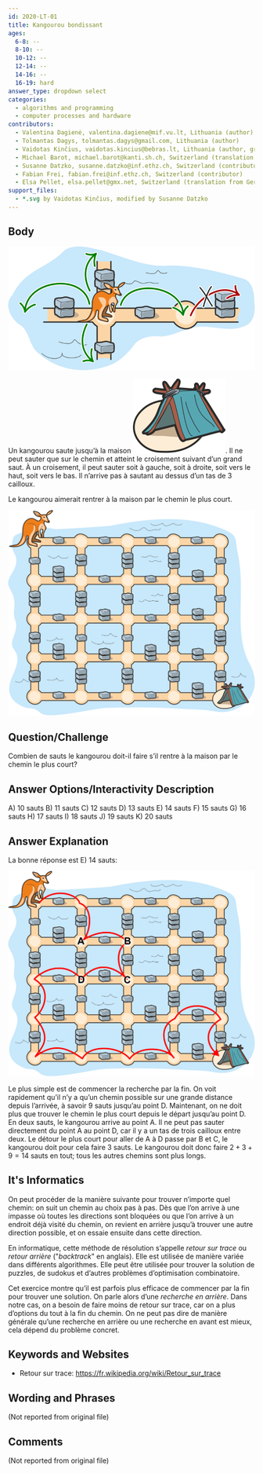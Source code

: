 ```yaml
---
id: 2020-LT-01
title: Kangourou bondissant
ages:
  6-8: --
  8-10: --
  10-12: --
  12-14: --
  14-16: --
  16-19: hard
answer_type: dropdown select
categories:
  - algorithms and programming
  - computer processes and hardware
contributors:
  - Valentina Dagienė, valentina.dagiene@mif.vu.lt, Lithuania (author)
  - Tolmantas Dagys, tolmantas.dagys@gmail.com, Lithuania (author)
  - Vaidotas Kinčius, vaidotas.kincius@bebras.lt, Lithuania (author, graphics)
  - Michael Barot, michael.barot@kanti.sh.ch, Switzerland (translation from English into German)
  - Susanne Datzko, susanne.datzko@inf.ethz.ch, Switzerland (contributor, graphics)
  - Fabian Frei, fabian.frei@inf.ethz.ch, Switzerland (contributor)
  - Elsa Pellet, elsa.pellet@gmx.net, Switzerland (translation from German into French)
support_files:
  - *.svg by Vaidotas Kinčius, modified by Susanne Datzko
---
```



## Body

![](graphics/2020-LT-01_taskbody2-compatible.svg "Exemple (255px right)")

Un kangourou saute jusqu’à la maison ![](graphics/2020-LT-01_taskbody3-compatible.svg "Maison (20px)"). Il ne peut sauter que sur le chemin et atteint le croisement suivant d’un grand saut. À un croisement, il peut sauter soit à gauche, soit à droite, soit vers le haut, soit vers le bas. Il n’arrive pas à sautant au dessus d’un tas de 3 cailloux.

Le kangourou aimerait rentrer à la maison par le chemin le plus court.

![](graphics/2020-LT-01_taskbody1-compatible.svg "Champ (450px)")


## Question/Challenge

Combien de sauts le kangourou doit-il faire s’il rentre à la maison par le chemin le plus court?


## Answer Options/Interactivity Description


 A)  10 sauts
 B)  11 sauts
 C)  12 sauts
 D)  13 sauts
 E)  14 sauts
 F)  15 sauts
 G)  16 sauts
 H)  17 sauts
 I)  18 sauts
 J)  19 sauts
 K)  20 sauts


## Answer Explanation

La bonne réponse est E) 14 sauts:

![](graphics/2020-LT-01_explanation-compatible.svg "Explication (450px)")

Le plus simple est de commencer la recherche par la fin. On voit rapidement qu’il n’y a qu’un chemin possible sur une grande distance depuis l’arrivée, à savoir 9 sauts jusqu’au point D. Maintenant, on ne doit plus que trouver le chemin le plus court depuis le départ jusqu’au point D. En deux sauts, le kangourou arrive au point A. Il ne peut pas sauter directement du point A au point D, car il y a un tas de trois cailloux entre deux. Le détour le plus court pour aller de A à D passe par B et C, le kangourou doit pour cela faire 3 sauts. Le kangourou doit donc faire $2 + 3 + 9 = 14$ sauts en tout; tous les autres chemins sont plus longs.


## It's Informatics

On peut procéder de la manière suivante pour trouver n’importe quel chemin: on suit un chemin au choix pas à pas. Dès que l’on arrive à une impasse où toutes les directions sont bloquées ou que l’on arrive à un endroit déjà visité du chemin, on revient en arrière jusqu’à trouver une autre direction possible, et on essaie ensuite dans cette direction.

En informatique, cette méthode de résolution s’appelle _retour sur trace_ ou _retour arrière_ ("_backtrack_" en anglais). Elle est utilisée de manière variée dans différents algorithmes. Elle peut être utilisée pour trouver la solution de puzzles, de sudokus et d’autres problèmes d’optimisation combinatoire.

Cet exercice montre qu’il est parfois plus efficace de commencer par la fin pour trouver une solution. On parle alors d’une _recherche en arrière_. Dans notre cas, on a besoin de faire moins de retour sur trace, car on a plus d’options du tout à la fin du chemin. On ne peut pas dire de manière générale qu’une recherche en arrière ou une recherche en avant est mieux, cela dépend du problème concret.


## Keywords and Websites

 - Retour sur trace: https://fr.wikipedia.org/wiki/Retour_sur_trace


## Wording and Phrases

(Not reported from original file)


## Comments

(Not reported from original file)
